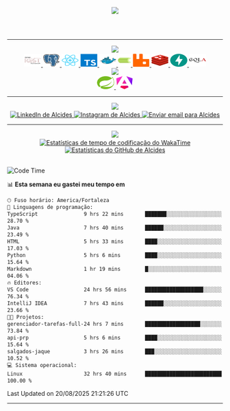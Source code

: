 <header align="center">
  <a href="https://github.com/alcides07">
    <img src="https://readme-typing-svg.herokuapp.com/?font=Lilita+One&size=50&center=true&vCenter=true&width=2200&color=EC90EF&lines=\o/+Eaaee!+Me+chamo+Alcides!;Dev.+backend+e+entusiasta+em+API's+e+revisão+de+código+xD">
  </a>
</header>

<hr>

<section align="center">
  <a href="https://github.com/alcides07">
    <img src="https://readme-typing-svg.herokuapp.com/?size=20&center=true&color=EC90EF&font=Lilita+One&lines=Stacks:">  
    <div>
      <img alt="Django REST" height="30" width="40" src="https://github.com/devicons/devicon/blob/master/icons/djangorest/djangorest-original-wordmark.svg">
      <img alt="PostgreSQL" height="30" width="40" src="https://github.com/devicons/devicon/blob/master/icons/postgresql/postgresql-original.svg">
      <img alt="React" height="30" width="40" src="https://github.com/devicons/devicon/blob/master/icons/react/react-original.svg">
      <img alt="TypeScript" height="30" width="40" src="https://github.com/devicons/devicon/blob/master/icons/typescript/typescript-original.svg">
      <img alt="Docker" height="30" width="40" src="https://github.com/devicons/devicon/blob/master/icons/docker/docker-original.svg">
      <img alt="Celery" height="30" width="30" src="https://github.com/celery/celery/blob/main/docs/images/celery_512.png">
      <img alt="RabbitMQ" height="30" width="40" src="https://github.com/devicons/devicon/blob/master/icons/rabbitmq/rabbitmq-original.svg">
      <img alt="Redis" height="30" width="40" src="https://github.com/devicons/devicon/blob/master/icons/redis/redis-original.svg">
      <img alt="FastAPI" height="30" width="40" src="https://github.com/devicons/devicon/blob/master/icons/fastapi/fastapi-original.svg">
      <img alt="SQLAlchemy" height="30" width="40" src="https://github.com/devicons/devicon/blob/master/icons/sqlalchemy/sqlalchemy-original.svg">
    </div>
  </a>
</section>

<section align="center">
  <a href="https://github.com/alcides07">
    <img src="https://readme-typing-svg.herokuapp.com/?size=20&center=true&color=EC90EF&font=Lilita+One&lines=Estudando:">
    <div>
      <img alt="Spring Boot" height="30" width="40" src="https://github.com/devicons/devicon/blob/master/icons/spring/spring-original.svg">
      <img alt="Angular" height="30" width="40" src="https://github.com/devicons/devicon/blob/master/icons/angular/angular-original.svg">
    </div>
  </a>
</section>

<hr>

<section align="center">
  <a href="https://github.com/alcides07">
    <img src="https://readme-typing-svg.herokuapp.com/?color=FFFFFF&size=20&center=true&color=EC90EF&font=Lilita+One&lines=Contatos:">
  </a>
  <div>    
    <a href="https://www.linkedin.com/in/alcides-dantas/" target="_blank" rel="noopener noreferrer">
      <img src="https://img.shields.io/badge/-Linkedin-%23FFFFFF?style=for-the-badge&logo=linkedin&logoColor=black" alt="LinkedIn de Alcides"/>
    </a>
    <a href="https://instagram.com/alcides07" target="_blank" rel="noopener noreferrer">
      <img src="https://img.shields.io/badge/-Instagram-%23FFFFFF?style=for-the-badge&logo=instagram&logoColor=black" alt="Instagram de Alcides"/>
    </a>
    <a href="mailto:alcidesdantasdj@gmail.com">
      <img src="https://img.shields.io/badge/-Gmail-%23FFFFFF?style=for-the-badge&logo=gmail&logoColor=black" alt="Enviar email para Alcides"/>
    </a> 
  </div>
</section>

<hr>

<section align="center">
  <a href="https://github.com/alcides07">
    <img src="https://readme-typing-svg.herokuapp.com/?color=FFFFFF&size=20&center=true&color=EC90EF&font=Lilita+One&lines=Métricas:">
    <div>
      <img height="180em" src="https://github-readme-stats-alcides07s-projects.vercel.app/api/wakatime?username=alcides07&theme=radical&border_radius=5&title_color=EC90EF&text_color=EFEFEF&langs_count=5" alt="Estatísticas de tempo de codificação do WakaTime"/>
      <img height="180em" src="https://github-readme-stats-alcides07s-projects.vercel.app/api?username=alcides07&show_icons=true&theme=radical&include_all_commits=true&count_private=true&hide=contribs&locale=pt-br&border_radius=10&title_color=EC90EF&text_color=EFEFEF&icon_color=EBFC87" alt="Estatísticas do GitHub de Alcides"/>
    </div>
  </a>
</section>

<br>

<!--START_SECTION:waka-->
![Code Time](http://img.shields.io/badge/Code%20Time-580%20hrs%2036%20mins-blue)

📊 **Esta semana eu gastei meu tempo em** 

```text
🕑︎ Fuso horário: America/Fortaleza
💬 Linguagens de programação: 
TypeScript               9 hrs 22 mins       ███████░░░░░░░░░░░░░░░░░░   28.70 % 
Java                     7 hrs 40 mins       ██████░░░░░░░░░░░░░░░░░░░   23.49 % 
HTML                     5 hrs 33 mins       ████░░░░░░░░░░░░░░░░░░░░░   17.03 % 
Python                   5 hrs 6 mins        ████░░░░░░░░░░░░░░░░░░░░░   15.64 % 
Markdown                 1 hr 19 mins        █░░░░░░░░░░░░░░░░░░░░░░░░   04.06 % 
🔥 Editores: 
VS Code                  24 hrs 56 mins      ███████████████████░░░░░░   76.34 % 
IntelliJ IDEA            7 hrs 43 mins       ██████░░░░░░░░░░░░░░░░░░░   23.66 % 
🐱‍💻 Projetos: 
gerenciador-tarefas-full-24 hrs 7 mins       ██████████████████░░░░░░░   73.84 % 
api-prp                  5 hrs 6 mins        ████░░░░░░░░░░░░░░░░░░░░░   15.64 % 
salgados-jaque           3 hrs 26 mins       ███░░░░░░░░░░░░░░░░░░░░░░   10.52 % 
💻 Sistema operacional: 
Linux                    32 hrs 40 mins      █████████████████████████   100.00 % 
```


 Last Updated on 20/08/2025 21:21:26 UTC
<!--END_SECTION:waka-->

<hr>
